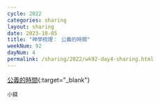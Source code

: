 ```yaml
---
cycle: 2022
categories: sharing
layout: sharing
date: 2023-10-05
title: "神學梳理： 公義的時間"
weekNum: 92
dayNum: 4
permalink: /sharing/2022/wk92-day4-sharing.html
---
```


[ 公義的時間](https://drive.google.com/file/d/1PuDMeekwJcj0XwEnZWSBM7O-CUEKGWHu){:target="_blank"}

`小錢`
